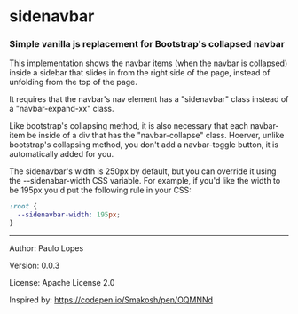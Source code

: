 # sidenavbar

### Simple vanilla js replacement for Bootstrap's collapsed navbar

This implementation shows the navbar items (when the navbar is collapsed) inside a sidebar that slides in from the right side of the page, instead of unfolding from the top of the page.

It requires that the navbar's nav element has a "sidenavbar" class instead of a "navbar-expand-xx" class.

Like bootstrap's collapsing method, it is also necessary that each navbar-item be inside of a div that has the "navbar-collapse" class. Hoerver, unlike bootstrap's collapsing method, you don't add a navbar-toggle button, it is automatically added for you.

The sidenavbar's width is 250px by default, but you can override it using the --sidenabar-width CSS variable. For example, if you'd like the width to be 195px you'd put the following rule in your CSS:

```css
:root {
  --sidenavbar-width: 195px;
}
```

---

Author: Paulo Lopes

Version: 0.0.3

License: Apache License 2.0

Inspired by: https://codepen.io/Smakosh/pen/OQMNNd
